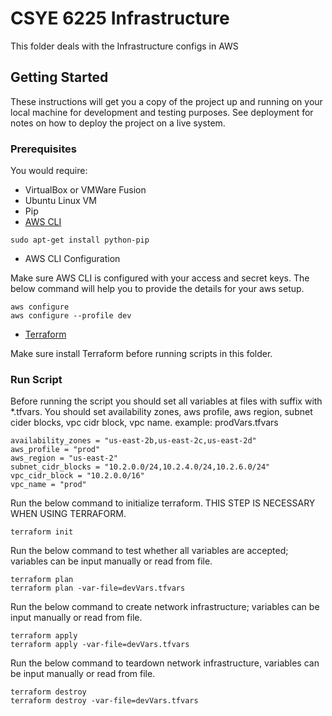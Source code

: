# CSYE 6225 Infrastructure

This folder deals with the Infrastructure configs in AWS

## Getting Started

These instructions will get you a copy of the project up and running on your local machine for development and testing purposes. See deployment for notes on how to deploy the project on a live system.

### Prerequisites

You would require:

* VirtualBox or VMWare Fusion
* Ubuntu Linux VM
* Pip
* [AWS CLI](https://docs.aws.amazon.com/cli/latest/userguide/awscli-install-linux.html)

```
sudo apt-get install python-pip
```

* AWS CLI Configuration

Make sure AWS CLI is configured with your access and secret keys. The below command will help you to provide the details for your aws setup.

```
aws configure
aws configure --profile dev
```

* [Terraform](https://www.terraform.io/)

Make sure install Terraform before running scripts in this folder.

### Run Script

Before running the script you should set all variables at files with suffix with \*.tfvars.
You should set availability zones, aws profile, aws region, subnet cider blocks, vpc cidr block, vpc name.
example: prodVars.tfvars
```
availability_zones = "us-east-2b,us-east-2c,us-east-2d"
aws_profile = "prod"
aws_region = "us-east-2"
subnet_cidr_blocks = "10.2.0.0/24,10.2.4.0/24,10.2.6.0/24"
vpc_cidr_block = "10.2.0.0/16"
vpc_name = "prod"

```

Run the below command to initialize terraform. THIS STEP IS NECESSARY WHEN USING TERRAFORM.
```
terraform init
```

Run the below command to test whether all variables are accepted; variables can be input manually or read from file. 
```
terraform plan
terraform plan -var-file=devVars.tfvars
```

Run the below command to create network infrastructure; variables can be input manually or read from file. 
```
terraform apply
terraform apply -var-file=devVars.tfvars
```

Run the below command to teardown network infrastructure, variables can be input manually or read from file. 
```
terraform destroy
terraform destroy -var-file=devVars.tfvars
```

